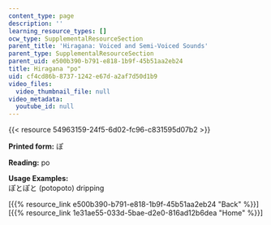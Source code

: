 ```yaml
---
content_type: page
description: ''
learning_resource_types: []
ocw_type: SupplementalResourceSection
parent_title: 'Hiragana: Voiced and Semi-Voiced Sounds'
parent_type: SupplementalResourceSection
parent_uid: e500b390-b791-e818-1b9f-45b51aa2eb24
title: Hiragana "po"
uid: cf4cd86b-8737-1242-e67d-a2af7d50d1b9
video_files:
  video_thumbnail_file: null
video_metadata:
  youtube_id: null
---
```


{{< resource 54963159-24f5-6d02-fc96-c831595d07b2 >}}

**Printed form:** ぽ

**Reading:** po

**Usage Examples:**  
ぽとぽと (potopoto) dripping

  
\[{{% resource_link e500b390-b791-e818-1b9f-45b51aa2eb24 "Back" %}}\]  
\[{{% resource_link 1e31ae55-033d-5bae-d2e0-816ad12b6dea "Home" %}}\]